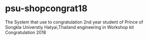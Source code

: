 # psu-shopcongrat18
The System that use to congratulation 2nd year student of Prince of Songkla Universtiy Hatyai,Thailand engineering in Workshop kit Congratulation 2018 
